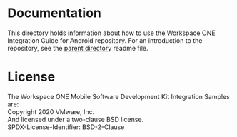 # Documentation
This directory holds information about how to use the Workspace ONE Integration
Guide for Android repository. For an introduction to the repository, see the
[parent directory](..) readme file.

# License
The Workspace ONE Mobile Software Development Kit Integration Samples are:  
Copyright 2020 VMware, Inc.  
And licensed under a two-clause BSD license.  
SPDX-License-Identifier: BSD-2-Clause